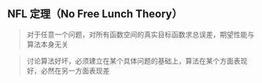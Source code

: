 ## NFL 定理（No Free Lunch Theory）

> 对于任意一个问题，对所有函数空间的真实目标函数求总误差，期望性能与算法本身无关

> 讨论算法好坏，必须建立在某个具体问题的基础上，算法在某个方面表现好，必然在另一方面表现差
